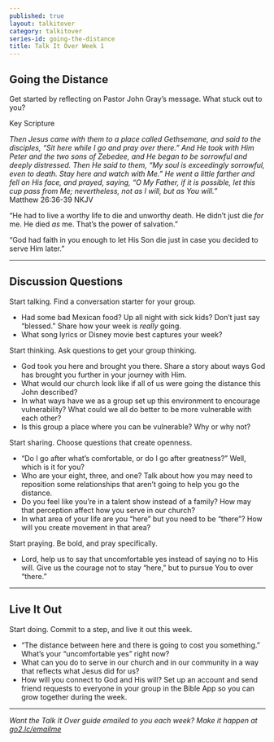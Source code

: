 ```yaml
---
published: true
layout: talkitover
category: talkitover
series-id: going-the-distance
title: Talk It Over Week 1
---
```


## Going the Distance

<p class="lead">Get started by reflecting on Pastor John Gray’s message. What stuck out to you?</p>

Key Scripture

_Then Jesus came with them to a place called Gethsemane, and said to the disciples, “Sit here while I go and pray over there.” And He took with Him Peter and the two sons of Zebedee, and He began to be sorrowful and deeply distressed. Then He said to them, “My soul is exceedingly sorrowful, even to death. Stay here and watch with Me.” He went a little farther and fell on His face, and prayed, saying, “O My Father, if it is possible, let this cup pass from Me; nevertheless, not as I will, but as You will.”_  
Matthew 26:36-39 NKJV  

“He had to live a worthy life to die and unworthy death. He didn’t just die _for_ me. He died _as_ me. That’s the power of salvation.”

“God had faith in you enough to let His Son die just in case you decided to serve Him later.”

* * *

## Discussion Questions
<p class="lead">Start talking. Find a conversation starter for your group.</p> 

* Had some bad Mexican food? Up all night with sick kids? Don’t just say “blessed.” Share how your week is _really_ going.
* What song lyrics or Disney movie best captures your week?

<p class="lead">Start thinking. Ask questions to get your group thinking.</p> 

* God took you here and brought you there. Share a story about ways God has brought you further in your journey with Him.
* What would our church look like if all of us were going the distance this John described?
* In what ways have we as a group set up this environment to encourage vulnerability? What could we all do better to be more vulnerable with each other?
* Is this group a place where you can be vulnerable? Why or why not?
 
<p class="lead">Start sharing. Choose questions that create openness.</p> 

* “Do I go after what’s comfortable, or do I go after greatness?” Well, which is it for you?
* Who are your eight, three, and one? Talk about how you may need to reposition some relationships that aren’t going to help you go the distance.
* Do you feel like you’re in a talent show instead of a family? How may that perception affect how you serve in our church?
* In what area of your life are you “here” but you need to be “there”? How will you create movement in that area?

<p class="lead">Start praying. Be bold, and pray specifically.</p> 

* Lord, help us to say that uncomfortable yes instead of saying no to His will. Give us the courage not to stay “here,” but to pursue You to over “there.”

* * *

## Live It Out
<p class="lead">Start doing. Commit to a step, and live it out this week.</p>

* “The distance between here and there is going to cost you something.” What’s your “uncomfortable yes” right now?
* What can you do to serve in our church and in our community in a way that reflects what Jesus did for us?
* How will you connect to God and His will? Set up an account and send friend requests to everyone in your group in the Bible App so you can grow together during the week.

* * *

_Want the Talk It Over guide emailed to you each week? Make it happen at [go2.lc/emailme](/talkitover)_
